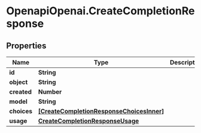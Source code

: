# OpenapiOpenai.CreateCompletionResponse

## Properties

Name | Type | Description | Notes
------------ | ------------- | ------------- | -------------
**id** | **String** |  | 
**object** | **String** |  | 
**created** | **Number** |  | 
**model** | **String** |  | 
**choices** | [**[CreateCompletionResponseChoicesInner]**](CreateCompletionResponseChoicesInner.md) |  | 
**usage** | [**CreateCompletionResponseUsage**](CreateCompletionResponseUsage.md) |  | [optional] 


